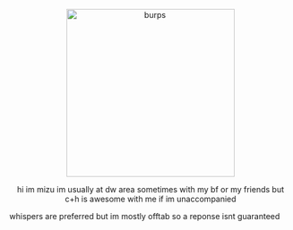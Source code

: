 <p align="center"> <img width="300" src="https://file.garden/ZeQWIBqOoVX2psSC/Untitled116_20250114124709.png" alt="burps">

<p align="center"> hi im mizu im usually at dw area sometimes with my bf or my friends but c+h is awesome with me if im unaccompanied 

whispers are preferred but im mostly offtab so a reponse isnt guaranteed
